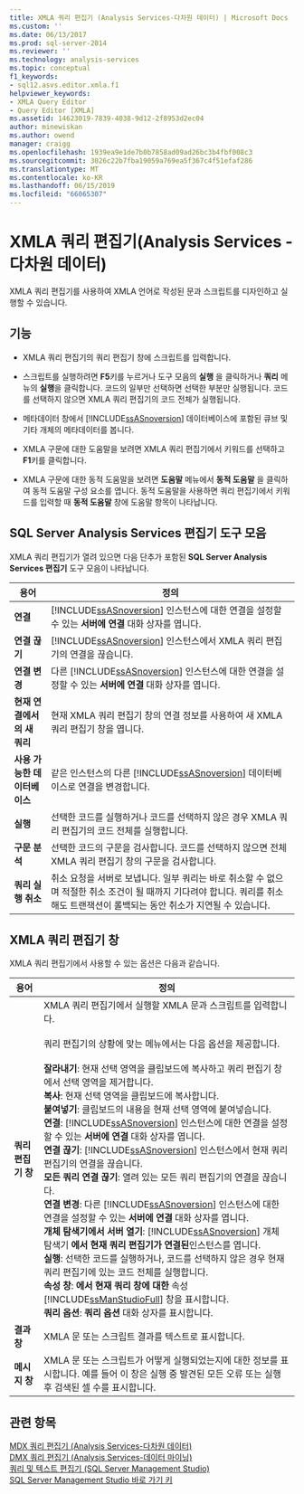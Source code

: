 ```yaml
---
title: XMLA 쿼리 편집기 (Analysis Services-다차원 데이터) | Microsoft Docs
ms.custom: ''
ms.date: 06/13/2017
ms.prod: sql-server-2014
ms.reviewer: ''
ms.technology: analysis-services
ms.topic: conceptual
f1_keywords:
- sql12.asvs.editor.xmla.f1
helpviewer_keywords:
- XMLA Query Editor
- Query Editor [XMLA]
ms.assetid: 14623019-7839-4038-9d12-2f8953d2ec04
author: minewiskan
ms.author: owend
manager: craigg
ms.openlocfilehash: 1939ea9e1de7b0b7858ad09ad26bc3b4fbf008c3
ms.sourcegitcommit: 3026c22b7fba19059a769ea5f367c4f51efaf286
ms.translationtype: MT
ms.contentlocale: ko-KR
ms.lasthandoff: 06/15/2019
ms.locfileid: "66065307"
---
```

# <a name="xmla-query-editor-analysis-services---multidimensional-data"></a>XMLA 쿼리 편집기(Analysis Services - 다차원 데이터)
  XMLA 쿼리 편집기를 사용하여 XMLA 언어로 작성된 문과 스크립트를 디자인하고 실행할 수 있습니다.  
  
## <a name="features"></a>기능  
  
-   XMLA 쿼리 편집기의 쿼리 편집기 창에 스크립트를 입력합니다.  
  
-   스크립트를 실행하려면 **F5**키를 누르거나 도구 모음의 **실행** 을 클릭하거나 **쿼리** 메뉴의 **실행**을 클릭합니다. 코드의 일부만 선택하면 선택한 부분만 실행됩니다. 코드를 선택하지 않으면 XMLA 쿼리 편집기의 코드 전체가 실행됩니다.  
  
-   메타데이터 창에서 [!INCLUDE[ssASnoversion](../includes/ssasnoversion-md.md)] 데이터베이스에 포함된 큐브 및 기타 개체의 메타데이터를 봅니다.  
  
-   XMLA 구문에 대한 도움말을 보려면 XMLA 쿼리 편집기에서 키워드를 선택하고 **F1**키를 클릭합니다.  
  
-   XMLA 구문에 대한 동적 도움말을 보려면 **도움말** 메뉴에서 **동적 도움말** 을 클릭하여 동적 도움말 구성 요소를 엽니다. 동적 도움말을 사용하면 쿼리 편집기에서 키워드를 입력할 때 **동적 도움말** 창에 도움말 항목이 나타납니다.  
  
## <a name="sql-server-analysis-services-editors-toolbar"></a>SQL Server Analysis Services 편집기 도구 모음  
 XMLA 쿼리 편집기가 열려 있으면 다음 단추가 포함된 **SQL Server Analysis Services 편집기** 도구 모음이 나타납니다.  
  
|용어|정의|  
|----------|----------------|  
|**연결**|[!INCLUDE[ssASnoversion](../includes/ssasnoversion-md.md)] 인스턴스에 대한 연결을 설정할 수 있는 **서버에 연결** 대화 상자를 엽니다.|  
|**연결 끊기**|[!INCLUDE[ssASnoversion](../includes/ssasnoversion-md.md)] 인스턴스에서 XMLA 쿼리 편집기의 연결을 끊습니다.|  
|**연결 변경**|다른 [!INCLUDE[ssASnoversion](../includes/ssasnoversion-md.md)] 인스턴스에 대한 연결을 설정할 수 있는 **서버에 연결** 대화 상자를 엽니다.|  
|**현재 연결에서의 새 쿼리**|현재 XMLA 쿼리 편집기 창의 연결 정보를 사용하여 새 XMLA 쿼리 편집기 창을 엽니다.|  
|**사용 가능한 데이터베이스**|같은 인스턴스의 다른 [!INCLUDE[ssASnoversion](../includes/ssasnoversion-md.md)] 데이터베이스로 연결을 변경합니다.|  
|**실행**|선택한 코드를 실행하거나 코드를 선택하지 않은 경우 XMLA 쿼리 편집기의 코드 전체를 실행합니다.|  
|**구문 분석**|선택한 코드의 구문을 검사합니다. 코드를 선택하지 않으면 전체 XMLA 쿼리 편집기 창의 구문을 검사합니다.|  
|**쿼리 실행 취소**|취소 요청을 서버로 보냅니다. 일부 쿼리는 바로 취소할 수 없으며 적절한 취소 조건이 될 때까지 기다려야 합니다. 쿼리를 취소해도 트랜잭션이 롤백되는 동안 취소가 지연될 수 있습니다.|  
  
## <a name="xmla-query-editor-window"></a>XMLA 쿼리 편집기 창  
 XMLA 쿼리 편집기에서 사용할 수 있는 옵션은 다음과 같습니다.  
  
|용어|정의|  
|----------|----------------|  
|**쿼리 편집기 창**|XMLA 쿼리 편집기에서 실행할 XMLA 문과 스크립트를 입력합니다.<br /><br /> 쿼리 편집기의 상황에 맞는 메뉴에서는 다음 옵션을 제공합니다.<br /><br /> **잘라내기**: 현재 선택 영역을 클립보드에 복사하고 쿼리 편집기 창에서 선택 영역을 제거합니다.<br />**복사**: 현재 선택 영역을 클립보드에 복사합니다.<br />**붙여넣기**: 클립보드의 내용을 현재 선택 영역에 붙여넣습니다.<br />**연결**: [!INCLUDE[ssASnoversion](../includes/ssasnoversion-md.md)] 인스턴스에 대한 연결을 설정할 수 있는 **서버에 연결** 대화 상자를 엽니다.<br />**연결 끊기**: [!INCLUDE[ssASnoversion](../includes/ssasnoversion-md.md)] 인스턴스에서 현재 쿼리 편집기의 연결을 끊습니다.<br />**모든 쿼리 연결 끊기**: 열려 있는 모든 쿼리 편집기의 연결을 끊습니다.<br />**연결 변경**: 다른 [!INCLUDE[ssASnoversion](../includes/ssasnoversion-md.md)] 인스턴스에 대한 연결을 설정할 수 있는 **서버에 연결** 대화 상자를 엽니다.<br />**개체 탐색기에서 서버 열기**: [!INCLUDE[ssASnoversion](../includes/ssasnoversion-md.md)] 개체 탐색기 **에서 현재 쿼리 편집기가 연결된**인스턴스를 엽니다.<br />**실행**: 선택한 코드를 실행하거나, 코드를 선택하지 않은 경우 현재 쿼리 편집기에 있는 코드 전체를 실행합니다.<br />**속성 창**: **에서 현재 쿼리 창에 대한** 속성 [!INCLUDE[ssManStudioFull](../includes/ssmanstudiofull-md.md)] 창을 표시합니다.<br />**쿼리 옵션**: **쿼리 옵션** 대화 상자를 표시합니다.|  
|**결과 창**|XMLA 문 또는 스크립트 결과를 텍스트로 표시합니다.|  
|**메시지 창**|XMLA 문 또는 스크립트가 어떻게 실행되었는지에 대한 정보를 표시합니다. 예를 들어 이 창은 실행 중 발견된 모든 오류 또는 실행 후 검색된 셀 수를 표시합니다.|  
  
## <a name="see-also"></a>관련 항목  
 [MDX 쿼리 편집기 &#40;Analysis Services-다차원 데이터&#41;](mdx-query-editor-analysis-services-multidimensional-data.md)   
 [DMX 쿼리 편집기 &#40;Analysis Services-데이터 마이닝&#41;](dmx-query-editor-analysis-services-data-mining.md)   
 [쿼리 및 텍스트 편집기 &#40;SQL Server Management Studio&#41;](../relational-databases/scripting/query-and-text-editors-sql-server-management-studio.md)   
 [SQL Server Management Studio 바로 가기 키](../ssms/sql-server-management-studio-keyboard-shortcuts.md)  
  
  
